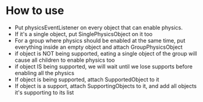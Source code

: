 # How to use

- Put physicsEventListener on every object that can enable physics.
- If it's a single object, put SinglePhysicsObject on it too
- For a group where physics should be enabled at the same time, put everything inside an empty object and attach GroupPhysicsObject
 - if object is NOT being supported, eating a single object of the group will cause all children to enable physics too
 - if object IS being supported, we will wait until we lose supports before enabling all the physics
- If object is being supported, attach SupportedObject to it
- If object is a support, attach SupportingObjects to it, and add all objects it's supporting to its list